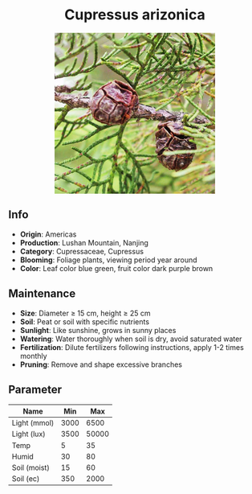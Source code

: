 <h1 align='center'>Cupressus arizonica</h1>
<p align="center">
    <img 
        align='center'
        width='320'
        src="../images/cupressus arizonica.png" 
        alt='Cupressus arizonica' />
</p>

## Info

 - **Origin**: Americas
 - **Production**: Lushan Mountain, Nanjing
 - **Category**: Cupressaceae, Cupressus
 - **Blooming**: Foliage plants, viewing period year around
 - **Color**: Leaf color blue green, fruit color dark purple brown

## Maintenance

 - **Size**: Diameter ≥ 15 cm, height ≥ 25 cm
 - **Soil**: Peat or soil with specific nutrients
 - **Sunlight**: Like sunshine, grows in sunny places
 - **Watering**: Water thoroughly when soil is dry, avoid saturated water
 - **Fertilization**: Dilute fertilizers following instructions, apply 1-2 times monthly
 - **Pruning**: Remove and shape excessive branches

## Parameter

| Name         | Min  | Max   |
|--------------|------|-------|
| Light (mmol) | 3000 | 6500  |
| Light (lux)  | 3500 | 50000 |
| Temp         | 5    | 35    |
| Humid        | 30   | 80    |
| Soil (moist) | 15   | 60    |
| Soil (ec)    | 350  | 2000  |